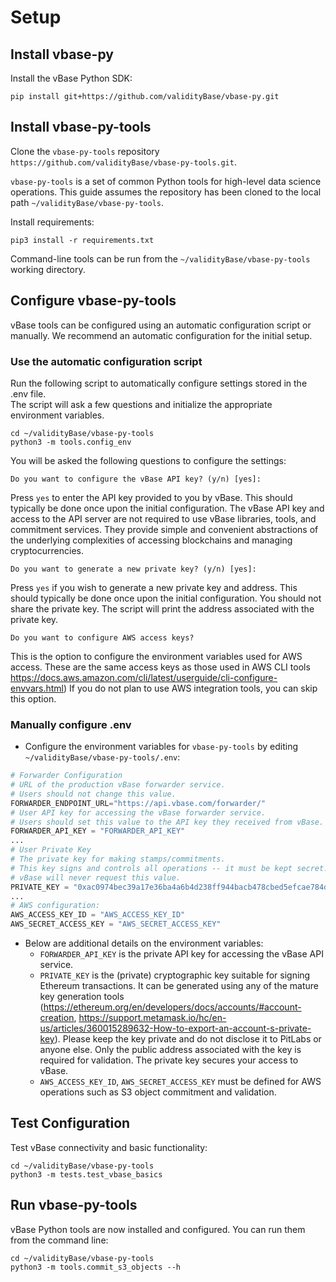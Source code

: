 # Setup

## Install vbase-py

Install the vBase Python SDK:
```commandline
pip install git+https://github.com/validityBase/vbase-py.git
```

## Install vbase-py-tools

Clone the `vbase-py-tools` repository `https://github.com/validityBase/vbase-py-tools.git`.

`vbase-py-tools` is a set of common Python tools for high-level data science operations. 
This guide assumes the repository has been cloned to the local path `~/validityBase/vbase-py-tools`.

Install requirements:
```commandline
pip3 install -r requirements.txt
```
Command-line tools can be run from the `~/validityBase/vbase-py-tools` working directory.

## Configure vbase-py-tools

vBase tools can be configured using an automatic configuration script or manually.
We recommend an automatic configuration for the initial setup.

### Use the automatic configuration script

Run the following script to automatically configure settings stored in the .env file.  
The script will ask a few questions and initialize the appropriate environment variables.

```commandline
cd ~/validityBase/vbase-py-tools
python3 -m tools.config_env
```

You will be asked the following questions to configure the settings:

```text
Do you want to configure the vBase API key? (y/n) [yes]:
```
Press `yes` to enter the API key provided to you by vBase. 
This should typically be done once upon the initial configuration. 
The vBase API key and access to the API server are not required
to use vBase libraries, tools, and commitment services. They provide
simple and convenient abstractions of the underlying complexities of accessing
blockchains and managing cryptocurrencies.

```text
Do you want to generate a new private key? (y/n) [yes]:
```
Press `yes` if you wish to generate a new private key and address. 
This should typically be done once upon the initial configuration. 
You should not share the private key.
The script will print the address associated with the private key.

```text
Do you want to configure AWS access keys?
```
This is the option to configure the environment variables used for AWS access.
These are the same access keys as those used in AWS CLI tools 
https://docs.aws.amazon.com/cli/latest/userguide/cli-configure-envvars.html)
If you do not plan to use AWS integration tools, you can skip this option.

### Manually configure .env

- Configure the environment variables for `vbase-py-tools` by editing `~/validityBase/vbase-py-tools/.env`:
```python
# Forwarder Configuration
# URL of the production vBase forwarder service.
# Users should not change this value.
FORWARDER_ENDPOINT_URL="https://api.vbase.com/forwarder/"
# User API key for accessing the vBase forwarder service.
# Users should set this value to the API key they received from vBase.
FORWARDER_API_KEY = "FORWARDER_API_KEY"
...
# User Private Key
# The private key for making stamps/commitments.
# This key signs and controls all operations -- it must be kept secret.
# vBase will never request this value.
PRIVATE_KEY = "0xac0974bec39a17e36ba4a6b4d238ff944bacb478cbed5efcae784d7bf4f2ff80"
...
# AWS configuration:
AWS_ACCESS_KEY_ID = "AWS_ACCESS_KEY_ID"
AWS_SECRET_ACCESS_KEY = "AWS_SECRET_ACCESS_KEY"
```
- Below are additional details on the environment variables:
  - `FORWARDER_API_KEY` is the private API key for accessing the vBase API service.
  - `PRIVATE_KEY` is the (private) cryptographic key suitable for signing Ethereum transactions.
  It can be generated using any of the mature key generation tools (https://ethereum.org/en/developers/docs/accounts/#account-creation, https://support.metamask.io/hc/en-us/articles/360015289632-How-to-export-an-account-s-private-key). 
  Please keep the key private and do not disclose it to PitLabs or anyone else.
  Only the public address associated with the key is required for validation.
  The private key secures your access to vBase.
  - `AWS_ACCESS_KEY_ID`, `AWS_SECRET_ACCESS_KEY` must be defined for AWS operations such as S3 object commitment and validation.

## Test Configuration
Test vBase connectivity and basic functionality:
```commandline
cd ~/validityBase/vbase-py-tools
python3 -m tests.test_vbase_basics
```

## Run vbase-py-tools

vBase Python tools are now installed and configured. You can run them from the command line:
```commandline
cd ~/validityBase/vbase-py-tools
python3 -m tools.commit_s3_objects --h
```
